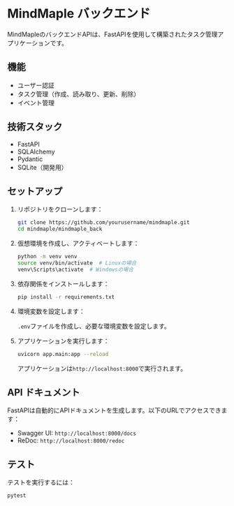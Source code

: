 # MindMaple バックエンド

MindMapleのバックエンドAPIは、FastAPIを使用して構築されたタスク管理アプリケーションです。

## 機能

- ユーザー認証
- タスク管理（作成、読み取り、更新、削除）
- イベント管理

## 技術スタック

- FastAPI
- SQLAlchemy
- Pydantic
- SQLite（開発用）

## セットアップ

1. リポジトリをクローンします：

   ```bash
   git clone https://github.com/yourusername/mindmaple.git
   cd mindmaple/mindmaple_back
   ```

2. 仮想環境を作成し、アクティベートします：

   ```bash
   python -m venv venv
   source venv/bin/activate  # Linuxの場合
   venv\Scripts\activate  # Windowsの場合
   ```

3. 依存関係をインストールします：

   ```bash
   pip install -r requirements.txt
   ```

4. 環境変数を設定します：

   `.env`ファイルを作成し、必要な環境変数を設定します。

5. アプリケーションを実行します：

   ```bash
   uvicorn app.main:app --reload
   ```

   アプリケーションは`http://localhost:8000`で実行されます。

## API ドキュメント

FastAPIは自動的にAPIドキュメントを生成します。以下のURLでアクセスできます：

- Swagger UI: `http://localhost:8000/docs`
- ReDoc: `http://localhost:8000/redoc`

## テスト

テストを実行するには：

```
pytest
```
